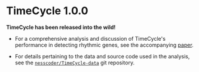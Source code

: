# TimeCycle 1.0.0

**TimeCycle has been released into the wild!**
  
* For a comprehensive analysis and discussion of TimeCycle's performance in detecting rhythmic genes, see the accompanying [paper](INSERT%20PAPER%20LINK).

* For details pertaining to the data and source code used in the analysis, see the [`nesscoder/TimeCycle-data`](https://github.com/nesscoder/TimeCycle-data) git repository.
